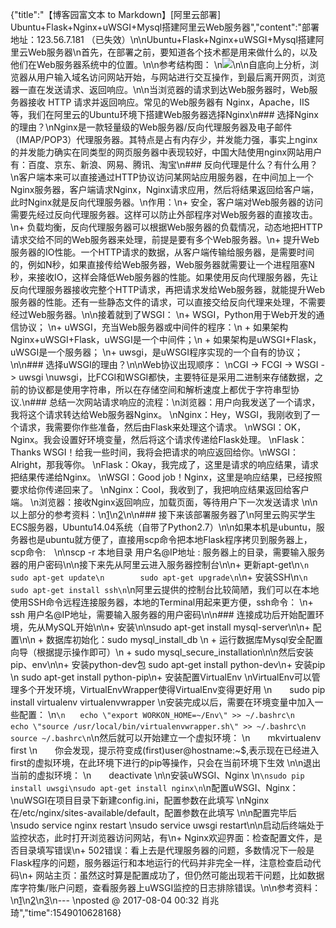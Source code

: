 {"title":"【博客园富文本 to Markdown】[阿里云部署] Ubuntu+Flask+Nginx+uWSGI+Mysql搭建阿里云Web服务器","content":"部署地址：123.56.7.181 （已失效）\n\nUbuntu+Flask+Nginx+uWSGI+Mysql搭建阿里云Web服务器\n首先，在部署之前，要知道各个技术都是用来做什么的，以及他们在Web服务器系统中的位置。\n\n参考结构图：  \n![](https://images2017.cnblogs.com/blog/1182173/201708/1182173-20170815092903209-247432213.png)\n\n自底向上分析，浏览器从用户输入域名访问网站开始，与网站进行交互操作，到最后离开网页，浏览器一直在发送请求、返回响应。\n\n当浏览器的请求到达Web服务器时，Web服务器接收 HTTP 请求并返回响应。常见的Web服务器有 Nginx，Apache，IIS等，我们在阿里云的Ubuntu环境下搭建Web服务器选择Nginx\n### 选择Nginx的理由？\nNginx是一款轻量级的Web服务器/反向代理服务器及电子邮件（IMAP/POP3）代理服务器。其特点是占有内存少，并发能力强，事实上nginx的并发能力确实在同类型的网页服务器中表现较好，中国大陆使用nginx网站用户有：百度、京东、新浪、网易、腾讯、淘宝\n### 反向代理是什么？有什么用？\n客户端本来可以直接通过HTTP协议访问某网站应用服务器，在中间加上一个Nginx服务器，客户端请求Nginx，Nginx请求应用，然后将结果返回给客户端，此时Nginx就是反向代理服务器。\n作用：\n+ 安全，客户端对Web服务器的访问需要先经过反向代理服务器。这样可以防止外部程序对Web服务器的直接攻击。\n+ 负载均衡，反向代理服务器可以根据Web服务器的负载情况，动态地把HTTP请求交给不同的Web服务器来处理，前提是要有多个Web服务器。\n+ 提升Web服务器的IO性能。一个HTTP请求的数据，从客户端传输给服务器，是需要时间的，例如N秒，如果直接传给Web服务器，Web服务器就需要让一个进程阻塞N秒，来接收IO，这样会降低Web服务器的性能。如果使用反向代理服务器，先让反向代理服务器接收完整个HTTP请求，再把请求发给Web服务器，就能提升Web服务器的性能。还有一些静态文件的请求，可以直接交给反向代理来处理，不需要经过Web服务器。\n\n接着就到了WSGI：  \n+ WSGI，Python用于Web开发的通信协议；  \n+ uWSGI，充当Web服务器或中间件的程序：\n  + 如果架构Nginx+uWSGI+Flask，uWSGI是一个中间件；\n  + 如果架构是uWSGI+Flask，uWSGI是一个服务器；  \n+ uwsgi，是uWSGI程序实现的一个自有的协议；\n\n### 选择uWSGI的理由？\n\nWeb协议出现顺序：  \nCGI -> FCGI -> WSGI -> uwsgi  \nuwsgi，比FCGI和WSGI都快，主要特征是采用二进制来存储数据，之前的协议都是使用字符串，所以在存储空间和解析速度上都优于字符串型协议.\n### 总结一次网站请求响应的流程：\n浏览器：用户向我发送了一个请求，我将这个请求转达给Web服务器Nginx。  \nNginx：Hey，WSGI，我刚收到了一个请求，我需要你作些准备，然后由Flask来处理这个请求。  \nWSGI：OK，Nginx。我会设置好环境变量，然后将这个请求传递给Flask处理。   \nFlask：Thanks WSGI！给我一些时间，我将会把请求的响应返回给你。\nWSGI：Alright，那我等你。  \nFlask：Okay，我完成了，这里是请求的响应结果，请求把结果传递给Nginx。  \nWSGI：Good job！Nginx，这里是响应结果，已经按照要求给你传递回来了。  \nNginx：Cool，我收到了，我把响应结果返回给客户端。  \n浏览器：接收Nginx返回响应，加载页面，等待用户下一次发送请求  \n\n以上部分的参考资料：\n[1](http://blog.csdn.net/lihao21/article/details/52304119)\n[2](http://www.cnblogs.com/Xjng/p/aa4dd23918359c6414d54e4b972e9081.html)\n\n### 接下来该部署服务器了\n阿里云购买学生ECS服务器，Ubuntu14.04系统（自带了Python2.7）\n\n如果本机是ubuntu，服务器也是ubuntu就方便了，直接用scp命令把本地Flask程序拷贝到服务器上，scp命令:　\n\nscp -r 本地目录 用户名@IP地址 : 服务器上的目录，需要输入服务器的用户密码\n\n接下来先从阿里云进入服务器控制台\n\n+ 更新apt-get\n```\n        sudo apt-get update\n        sudo apt-get upgrade\n```\n+ 安装SSH\n```\n        sudo apt-get install ssh\n```\n阿里云提供的控制台比较简陋，我们可以在本地使用SSH命令远程连接服务器，本地的Terminal用起来更方便，ssh命令：  \n+  ssh 用户名@IP地址，需要输入服务器的用户密码\n\n### 连接成功后开始配置环境，先从MySQL开始\n\n+ 安装\n\nsudo apt-get install mysql-server\n\n+ 配置\n\n  + 数据库初始化：sudo mysql_install_db  \n  + 运行数据库Mysql安全配置向导（根据提示操作即可）\n  + sudo mysql_secure_installation\n\n然后安装pip、env\n\n+ 安装python-dev包 sudo apt-get install python-dev\n+ 安装pip   \n  sudo apt-get install python-pip\n+ 安装配置VirtualEnv  \nVirtualEnv可以管理多个开发环境，VirtualEnvWrapper使得VirtualEnv变得更好用  \n　　sudo pip install virtualenv virtualenvwrapper  \n安装完成以后，需要在环境变量中加入一些配置：  \n```\n　　echo \"export WORKON_HOME=~/Env\" >> ~/.bashrc\n　　echo \"source /usr/local/bin/virtualenvwrapper.sh\" >> ~/.bashrc\n　　source ~/.bashrc\n```\n然后就可以开始建立一个虚拟环境：  \n　　mkvirtualenv first  \n　　你会发现，提示符变成(first)user@hostname:~$,表示现在已经进入first的虚拟环境，在此环境下进行的pip等操作，只会在当前环境下生效  \n\n退出当前的虚拟环境：  \n　　deactivate  \n\n安装uWSGI、Nginx   \n```\nsudo pip install uwsgi\nsudo apt-get install nginx\n```\n配置uWSGI、Nginx：   \nuWSGI在项目目录下新建config.ini，配置参数在此填写  \nNginx在/etc/nginx/sites-available/default，配置参数在此填写  \n\n配置完毕后  \nsudo service nginx restart  \nsudo service uwsgi restart\n\n启动后终端处于监控状态，此时打开浏览器访问网站，有\n+ Nginx欢迎界面：检查配置文件，是否目录填写错误\n+ 502错误：看上去是代理服务器的问题，多数情况下一般是Flask程序的问题，服务器运行和本地运行的代码并非完全一样，注意检查启动代码\n+ 网站主页：虽然这时算是配置成功了，但仍然可能出现若干问题，比如数据库字符集/账户问题，查看服务器上uWSGI监控的日志排除错误。\n\n参考资料：\n[1](https://segmentfault.com/a/1190000007262187)\n[2](http://www.jianshu.com/p/84978157c785)\n[3](http://www.cnblogs.com/Ray-liang/p/4173923.html?utm_source=tuicool&utm_medium=referral)\n--- \nposted @ 2017-08-04 00:32 肖兆琦","time":1549010628168}